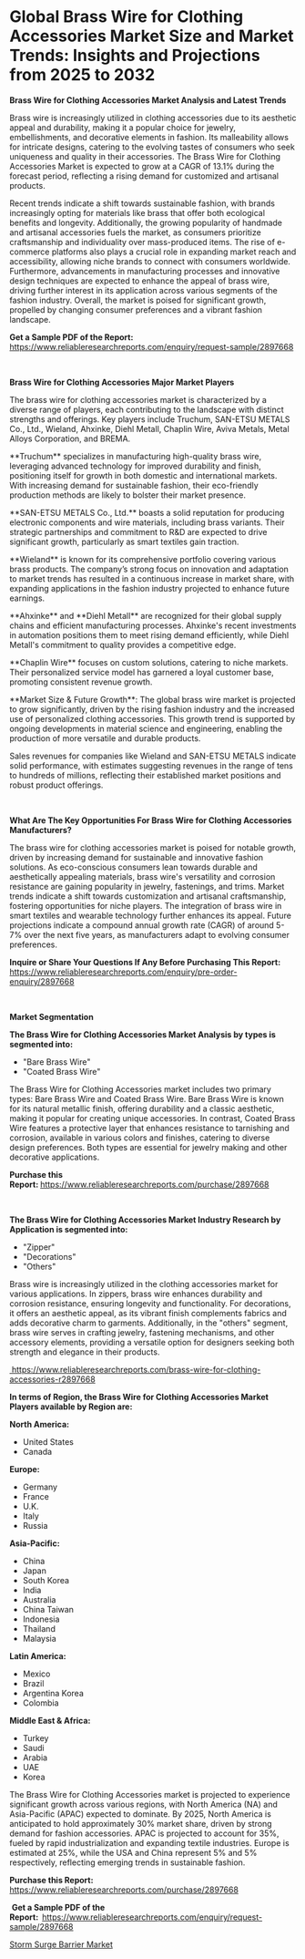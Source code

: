 <p><h1>Global Brass Wire for Clothing Accessories Market Size and Market Trends: Insights and Projections from 2025 to 2032</h1></p><p><strong>Brass Wire for Clothing Accessories Market Analysis and Latest Trends</strong></p>
<p><p>Brass wire is increasingly utilized in clothing accessories due to its aesthetic appeal and durability, making it a popular choice for jewelry, embellishments, and decorative elements in fashion. Its malleability allows for intricate designs, catering to the evolving tastes of consumers who seek uniqueness and quality in their accessories. The Brass Wire for Clothing Accessories Market is expected to grow at a CAGR of 13.1% during the forecast period, reflecting a rising demand for customized and artisanal products.</p><p>Recent trends indicate a shift towards sustainable fashion, with brands increasingly opting for materials like brass that offer both ecological benefits and longevity. Additionally, the growing popularity of handmade and artisanal accessories fuels the market, as consumers prioritize craftsmanship and individuality over mass-produced items. The rise of e-commerce platforms also plays a crucial role in expanding market reach and accessibility, allowing niche brands to connect with consumers worldwide. Furthermore, advancements in manufacturing processes and innovative design techniques are expected to enhance the appeal of brass wire, driving further interest in its application across various segments of the fashion industry. Overall, the market is poised for significant growth, propelled by changing consumer preferences and a vibrant fashion landscape.</p></p>
<p><strong>Get a Sample PDF of the Report:&nbsp;</strong> <a href="https://www.reliableresearchreports.com/enquiry/request-sample/2897668?utm_campaign=2756&utm_medium=2&utm_source=Github&utm_content=ia&utm_term=15032025&utm_id=brass-wire-for-clothing-accessories">https://www.reliableresearchreports.com/enquiry/request-sample/2897668</a></p>
<p>&nbsp;</p>
<p><strong>Brass Wire for Clothing Accessories Major Market Players</strong></p>
<p><p>The brass wire for clothing accessories market is characterized by a diverse range of players, each contributing to the landscape with distinct strengths and offerings. Key players include Truchum, SAN-ETSU METALS Co., Ltd., Wieland, Ahxinke, Diehl Metall, Chaplin Wire, Aviva Metals, Metal Alloys Corporation, and BREMA.</p><p>**Truchum** specializes in manufacturing high-quality brass wire, leveraging advanced technology for improved durability and finish, positioning itself for growth in both domestic and international markets. With increasing demand for sustainable fashion, their eco-friendly production methods are likely to bolster their market presence.</p><p>**SAN-ETSU METALS Co., Ltd.** boasts a solid reputation for producing electronic components and wire materials, including brass variants. Their strategic partnerships and commitment to R&D are expected to drive significant growth, particularly as smart textiles gain traction.</p><p>**Wieland** is known for its comprehensive portfolio covering various brass products. The company’s strong focus on innovation and adaptation to market trends has resulted in a continuous increase in market share, with expanding applications in the fashion industry projected to enhance future earnings.</p><p>**Ahxinke** and **Diehl Metall** are recognized for their global supply chains and efficient manufacturing processes. Ahxinke's recent investments in automation positions them to meet rising demand efficiently, while Diehl Metall's commitment to quality provides a competitive edge.</p><p>**Chaplin Wire** focuses on custom solutions, catering to niche markets. Their personalized service model has garnered a loyal customer base, promoting consistent revenue growth.</p><p>**Market Size & Future Growth**: The global brass wire market is projected to grow significantly, driven by the rising fashion industry and the increased use of personalized clothing accessories. This growth trend is supported by ongoing developments in material science and engineering, enabling the production of more versatile and durable products.</p><p>Sales revenues for companies like Wieland and SAN-ETSU METALS indicate solid performance, with estimates suggesting revenues in the range of tens to hundreds of millions, reflecting their established market positions and robust product offerings.</p></p>
<p>&nbsp;</p>
<p><strong>What Are The Key Opportunities For Brass Wire for Clothing Accessories Manufacturers?</strong></p>
<p><p>The brass wire for clothing accessories market is poised for notable growth, driven by increasing demand for sustainable and innovative fashion solutions. As eco-conscious consumers lean towards durable and aesthetically appealing materials, brass wire's versatility and corrosion resistance are gaining popularity in jewelry, fastenings, and trims. Market trends indicate a shift towards customization and artisanal craftsmanship, fostering opportunities for niche players. The integration of brass wire in smart textiles and wearable technology further enhances its appeal. Future projections indicate a compound annual growth rate (CAGR) of around 5-7% over the next five years, as manufacturers adapt to evolving consumer preferences.</p></p>
<p><strong>Inquire or Share Your Questions If Any Before Purchasing This Report:</strong> <a href="https://www.reliableresearchreports.com/enquiry/pre-order-enquiry/2897668?utm_campaign=2756&utm_medium=2&utm_source=Github&utm_content=ia&utm_term=15032025&utm_id=brass-wire-for-clothing-accessories">https://www.reliableresearchreports.com/enquiry/pre-order-enquiry/2897668</a></p>
<p>&nbsp;</p>
<p><strong>Market Segmentation</strong></p>
<p><strong>The Brass Wire for Clothing Accessories Market Analysis by types is segmented into:</strong></p>
<p><ul><li>"Bare Brass Wire"</li><li>"Coated Brass Wire"</li></ul></p>
<p><p>The Brass Wire for Clothing Accessories market includes two primary types: Bare Brass Wire and Coated Brass Wire. Bare Brass Wire is known for its natural metallic finish, offering durability and a classic aesthetic, making it popular for creating unique accessories. In contrast, Coated Brass Wire features a protective layer that enhances resistance to tarnishing and corrosion, available in various colors and finishes, catering to diverse design preferences. Both types are essential for jewelry making and other decorative applications.</p></p>
<p><strong>Purchase this Report:&nbsp;</strong><a href="https://www.reliableresearchreports.com/purchase/2897668?utm_campaign=2756&utm_medium=2&utm_source=Github&utm_content=ia&utm_term=15032025&utm_id=brass-wire-for-clothing-accessories">https://www.reliableresearchreports.com/purchase/2897668</a></p>
<p>&nbsp;</p>
<p><strong>The Brass Wire for Clothing Accessories Market Industry Research by Application is segmented into:</strong></p>
<p><ul><li>"Zipper"</li><li>"Decorations"</li><li>"Others"</li></ul></p>
<p><p>Brass wire is increasingly utilized in the clothing accessories market for various applications. In zippers, brass wire enhances durability and corrosion resistance, ensuring longevity and functionality. For decorations, it offers an aesthetic appeal, as its vibrant finish complements fabrics and adds decorative charm to garments. Additionally, in the "others" segment, brass wire serves in crafting jewelry, fastening mechanisms, and other accessory elements, providing a versatile option for designers seeking both strength and elegance in their products.</p></p>
<p><a href="https://www.reliableresearchreports.com/brass-wire-for-clothing-accessories-r2897668?utm_campaign=2756&utm_medium=2&utm_source=Github&utm_content=ia&utm_term=15032025&utm_id=brass-wire-for-clothing-accessories">&nbsp;https://www.reliableresearchreports.com/brass-wire-for-clothing-accessories-r2897668</a></p>
<p><strong>In terms of Region, the Brass Wire for Clothing Accessories Market Players available by Region are:</strong></p>
<p>
    <p> <strong> North America: </strong>
        <ul>
            <li>United States</li>
            <li>Canada</li>
        </ul>
        </p> 
    <p> <strong> Europe: </strong>
        <ul>
            <li>Germany</li>
            <li>France</li>
            <li>U.K.</li>
            <li>Italy</li>
            <li>Russia</li>
        </ul>
        </p> 
    <p> <strong> Asia-Pacific: </strong>
        <ul>
            <li>China</li>
            <li>Japan</li>
            <li>South Korea</li>
            <li>India</li>
            <li>Australia</li>
            <li>China Taiwan</li>
            <li>Indonesia</li>
            <li>Thailand</li>
            <li>Malaysia</li>
        </ul>
        </p> 
    <p> <strong> Latin America: </strong>
        <ul>
            <li>Mexico</li>
            <li>Brazil</li>
            <li>Argentina Korea</li>
            <li>Colombia</li>
        </ul>
        </p> 
    <p> <strong> Middle East & Africa: </strong>
        <ul>
            <li>Turkey</li>
            <li>Saudi</li>
            <li>Arabia</li>
            <li>UAE</li>
            <li>Korea</li>
        </ul>
    </p>
    </p>
<p><p>The Brass Wire for Clothing Accessories market is projected to experience significant growth across various regions, with North America (NA) and Asia-Pacific (APAC) expected to dominate. By 2025, North America is anticipated to hold approximately 30% market share, driven by strong demand for fashion accessories. APAC is projected to account for 35%, fueled by rapid industrialization and expanding textile industries. Europe is estimated at 25%, while the USA and China represent 5% and 5% respectively, reflecting emerging trends in sustainable fashion.</p></p>
<p><strong>Purchase this Report: </strong><a href="https://www.reliableresearchreports.com/purchase/2897668?utm_campaign=2756&utm_medium=2&utm_source=Github&utm_content=ia&utm_term=15032025&utm_id=brass-wire-for-clothing-accessories">https://www.reliableresearchreports.com/purchase/2897668</a></p>
<p>&nbsp;<strong>Get a Sample PDF of the Report:&nbsp;&nbsp;</strong><a href="https://www.reliableresearchreports.com/enquiry/request-sample/2897668?utm_campaign=2756&utm_medium=2&utm_source=Github&utm_content=ia&utm_term=15032025&utm_id=brass-wire-for-clothing-accessories">https://www.reliableresearchreports.com/enquiry/request-sample/2897668</a></p>
<p><strong></strong></p>
<p><p><a href="https://github.com/lashaunm5st/Market-Research-Report-List-1/blob/main/storm-surge-barrier-market.md?utm_campaign=2756&utm_medium=2&utm_source=Github&utm_content=ia&utm_term=15032025&utm_id=brass-wire-for-clothing-accessories">Storm Surge Barrier Market</a></p></p>